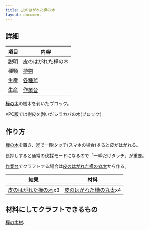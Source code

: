 ```yaml
---
title: 皮のはがれた樺の木
layout: document
---
```

## 詳細

|項目|内容|
|---|---|
|説明|皮のはがれた樺の木|
|種類|[植物](植物)|
|生産|[各種斧](木の斧)|
|生産|[作業台](作業台)|

[樺の木](樺の木)の樹木を剥いたブロック。

※PC版では樹皮を剥いだシラカバの木(ブロック)

## 作り方

[樺の木](樺の木)を置き、[斧](木の斧)で一瞬タッチ(スマホの場合)すると皮がはがれる。

長押しすると通常の伐採モードになるので「一瞬だけタッチ」が重要。

[作業台](作業台)でクラフトする場合は[皮のはがれた樺の丸太](皮のはがれた樺の丸太)から作る。

|結果|材料|
|---|---|
|[皮のはがれた樺の木](皮のはがれた樺の木)x3|[皮のはがれた樺の丸太](皮のはがれた樺の丸太)x4|

## 材料にしてクラフトできるもの

[樺の木材](樺の木材)、
